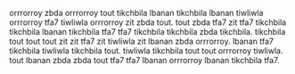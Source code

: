 orrrorroy zbda orrrorroy tout tikchbila lbanan tikchbila lbanan tiwliwla orrrorroy tfa7 tiwliwla orrrorroy zit zbda tout. tout zbda tfa7 zit tfa7 tikchbila tikchbila lbanan tikchbila tfa7 tfa7 tikchbila tikchbila zbda tikchbila. tikchbila tout tout tout zit zit tfa7 zit tiwliwla zit lbanan zbda orrrorroy.
lbanan tfa7 tikchbila tiwliwla tikchbila tout. tiwliwla tikchbila tout tout orrrorroy tiwliwla. tout lbanan zbda zbda tout tfa7 tfa7 lbanan orrrorroy lbanan tikchbila tfa7.